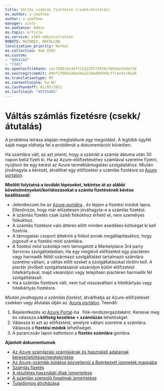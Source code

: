 ```yaml
---
title: Váltás számlás fizetésre (csekk/átutalás)
ms.author: v-jmathew
author: v-jmathew
manager: scotv
ms.audience: Admin
ms.topic: article
ms.service: o365-administration
ROBOTS: NOINDEX, NOFOLLOW
localization_priority: Normal
ms.collection: Adm_O365
ms.custom:
- "9004168"
- "7343"
ms.openlocfilehash: c4c78d634cdef711423f573439c5091befedef34
ms.sourcegitcommit: 04bf13605a30ad4a2218ad9e94dcffcee4cc9aa6
ms.translationtype: MT
ms.contentlocale: hu-HU
ms.lasthandoff: 01/05/2021
ms.locfileid: "49755405"
---
```

# <a name="switch-to-pay-by-invoice-chequewire-transfer"></a>Váltás számlás fizetésre (csekk/átutalás)

A probléma leírása alapján megtalálunk egy megoldást. A legtöbb ügyfél saját maga oldhatja fel a problémát a dokumentációt követően.

Ha számlára vált, az azt jelenti, hogy a számlát a számla dátuma után 30 napon belül fizeti ki. Ha az Azure-előfizetéséhez számlával szeretne fizetni, nyújtson be egy kérést az Azure terméktámogatási szolgálatához. Miután jóváhagyta a kérését, átválthat egy előfizetést a számlás fizetésre az [Azure portálon](https://portal.azure.com/).

**Mielőtt folytatná a további lépéseket, tekintse át az alábbi követelményeket/korlátozásokat a számla fizetésének kérése beállításnál:**

- Jelentkezzen be az [Azure-portálra](https://portal.azure.com/) , és lépjen a fizetési módok lapra. Ellenőrizze, hogy már előzetesen jóváhagyta-e a számlás fizetést.
- A számlás fizetés csak üzleti fiókokhoz érhető el, nem személyes fiókokhoz.
- A számlás fizetésre való áttérés előtt minden esedékes költséget ki kell fizetnie.
- A támogatási csoport áttekinti a fiókot annak megállapításához, hogy jogosult-e a fizetési mód számlára.
- A fizetési mód számlája nem támogatott a Marketplace 3rd party Services szolgáltatásban; Ha egy meglévő előfizetést egy piactéren vagy harmadik féltől származó szolgáltatást tartalmazó számlára szeretne váltani, a váltás előtt ezeket a szolgáltatásokat törölni kell. A piactér jövőbeli szolgáltatásainál vásároljon külön előfizetést hitelkártyával, majd vásároljon vagy telepítsen piactéren harmadik fél szolgáltatásait.
- Ha a számlás fizetésre vált, nem tud visszaváltani a hitelkártyás vagy hitelkártyás fizetésre.

*Miután jóváhagyta a számlás fizetést*, átválthatja az Azure-előfizetését csekken vagy átutalás útján az  [Azure portálon](https://portal.azure.com/).
Teendő:

1. Bejelentkezés az [Azure Portal](https://portal.azure.com/)-ba   fiók-rendszergazdaként. Keresse meg és válassza a **költség kezelése + számlázás** lehetőséget.
2. Válassza ki azt az előfizetést, amelyre váltani szeretne a számlára. Válassza a **fizetési módok** lehetőséget.
3. A parancssáv lapon kattintson a **fizetés számlára** gombra.

**Ajánlott dokumentumok**

- [Az Azure számlázási számlájának és használati adatainak kérése/letöltése/megtekintése](https://docs.microsoft.com/azure/billing/billing-download-azure-invoice-daily-usage-date)
- [Az Azure-számlák küldése közvetlenül a Beérkezett üzenetek mappába](https://docs.microsoft.com/azure/billing/billing-download-azure-invoice-daily-usage-date)
- [Számlás fizetés](https://docs.microsoft.com/azure/billing/billing-how-to-pay-by-invoice)
- [A részletes használati díjak ismertetése](https://docs.microsoft.com/azure/billing/billing-understand-your-bill)
- [A számlán szereplő fogalmak ismertetése](https://docs.microsoft.com/azure/billing/billing-understand-your-invoice)
- [Tulajdonjog átruházása](https://docs.microsoft.com/azure/billing/billing-subscription-transfer)
